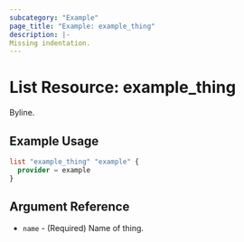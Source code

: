 ```yaml
---
subcategory: "Example"
page_title: "Example: example_thing"
description: |-
Missing indentation.
---
```


# List Resource: example_thing

Byline.

## Example Usage

```terraform
list "example_thing" "example" {
  provider = example
}
```

## Argument Reference

* `name` - (Required) Name of thing.
